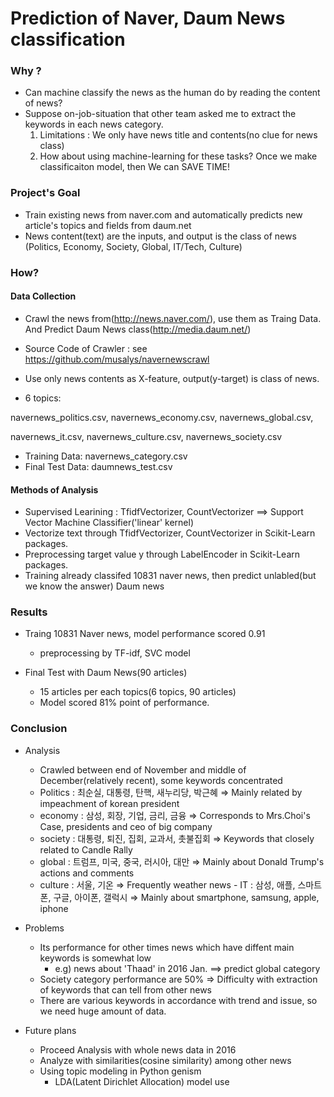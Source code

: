# Prediction of Naver, Daum News classification

### Why ?
  
  - Can machine classify the news as the human do by reading the content of news?
  - Suppose on-job-situation that other team asked me to extract the keywords in each news category.
    1. Limitations : We only have news title and contents(no clue for news class)
    2. How about using machine-learning for these tasks? Once we make classificaiton model, then We can SAVE TIME!  

### Project's Goal

  - Train existing news from naver.com and automatically predicts new article's topics and fields from daum.net
  - News content(text) are the inputs, and output is the class of news (Politics, Economy, Society, Global, IT/Tech, Culture)
  
### How?

#### Data Collection

  - Crawl the news from(http://news.naver.com/), use them as Traing Data. And Predict Daum News class(http://media.daum.net/)
  - Source Code of Crawler : see https://github.com/musalys/navernewscrawl
  - Use only news contents as X-feature, output(y-target) is class of news.
  
  - 6 topics:
  
  navernews_politics.csv, navernews_economy.csv, navernews_global.csv,
  
  navernews_it.csv, navernews_culture.csv, navernews_society.csv
  
  - Training Data: navernews_category.csv
  - Final Test Data: daumnews_test.csv

#### Methods of Analysis

  - Supervised Learining : TfidfVectorizer, CountVectorizer ==> Support Vector Machine Classifier('linear' kernel)
  - Vectorize text through TfidfVectorizer, CountVectorizer in Scikit-Learn packages.
  - Preprocessing target value y through LabelEncoder in Scikit-Learn packages.
  - Training already classifed 10831 naver news, then predict unlabled(but we know the answer) Daum news


### Results

- Traing 10831 Naver news, model performance scored 0.91
    - preprocessing by TF-idf, SVC model

- Final Test with Daum News(90 articles)
    - 15 articles per each topics(6 topics, 90 articles)
    - Model scored 81% point of performance.

### Conclusion 

- Analysis
    - Crawled between end of November and middle of December(relatively recent), some keywords concentrated 
    - Politics : 최순실, 대통령, 탄핵, 새누리당, 박근혜  ⇒ Mainly related by impeachment of korean president
     - economy : 삼성, 회장, 기업, 금리, 금융 ⇒ Corresponds to Mrs.Choi's Case, presidents and ceo of big company
     - society : 대통령, 퇴진, 집회, 교과서, 촛불집회 ⇒ Keywords that closely related to Candle Rally
     - global  : 트럼프, 미국, 중국, 러시아, 대만 ⇒ Mainly about Donald Trump's actions and comments
     - culture : 서울, 기온 ⇒ Frequently weather news
      -  IT    : 삼성, 애플, 스마트폰, 구글, 아이폰, 갤럭시 ⇒ Mainly about smartphone, samsung, apple, iphone

- Problems
     - Its performance for other times news which have diffent main keywords is somewhat low
          - e.g) news about 'Thaad' in 2016 Jan. ==> predict global category
     - Society category performance are 50% ⇒ Difficulty with extraction of keywords that can tell from other news
     - There are various keywords in accordance with trend and issue, so we need huge amount of data.

- Future plans
    - Proceed Analysis with whole news data in 2016
    - Analyze with similarities(cosine similarity) among other news
    - Using topic modeling in Python genism
       - LDA(Latent Dirichlet Allocation) model use
